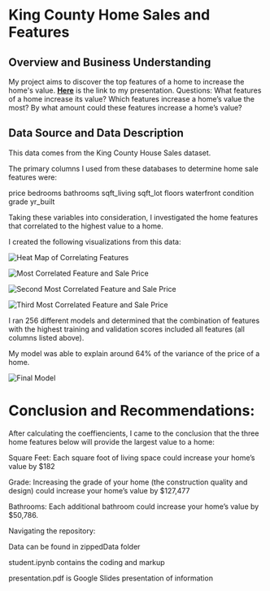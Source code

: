 # King County Home Sales and Features

## Overview and Business Understanding

My project aims to discover the top features of a home to increase the home's value. __[Here](https://docs.google.com/presentation/d/1FV6ToG1TDWpQn5oegywazw8A7p6ldPxW2a7nZ2b5VAs/edit?usp=sharing)__ is the link to my presentation.
Questions: What features of a home increase its value?  Which features increase a home’s value the most?  By what amount could these features increase a home’s value? 


## Data Source and Data Description

This data comes from the King County House Sales dataset.

The primary columns I used from these databases to determine home sale features were:

price bedrooms bathrooms sqft_living sqft_lot floors waterfront condition grade yr_built

Taking these variables into consideration, I investigated the home features that correlated to the highest value to a home. 

I created the following visualizations from this data:

![Heat Map of Correlating Features](https://user-images.githubusercontent.com/98120389/204942276-922886bd-ad47-4a93-9f44-9f48cab94e99.png)

![Most Correlated Feature and Sale Price](https://user-images.githubusercontent.com/98120389/204942423-8333c502-89dc-490b-91d0-07fc8598ee08.png)

![Second Most Correlated Feature and Sale Price](https://user-images.githubusercontent.com/98120389/204942461-6a6532ee-b765-4c91-af13-1ebd7861d9b6.png)

![Third Most Correlated Feature and Sale Price](https://user-images.githubusercontent.com/98120389/204942510-94596214-a02c-49d6-b3c8-468dedb05e98.png)

I ran 256 different models and determined that the combination of features with the highest training and validation scores included all features (all columns listed above).

My model was able to explain around 64% of the variance of the price of a home.

![Final Model](https://user-images.githubusercontent.com/98120389/205406935-c8ace9ba-92c2-4262-a53d-9dfefacc72a8.PNG)


# Conclusion and Recommendations:

After calculating the coeffiencients, I came to the conclusion that the three home features below will provide the largest value to a home:

Square Feet: Each square foot of living space could increase your home’s value by $182

Grade: Increasing the grade of your home (the construction quality and design) could increase your home’s value by $127,477

Bathrooms: Each additional bathroom could increase your home’s value by $50,786. 




Navigating the repository:

Data can be found in zippedData folder

student.ipynb contains the coding and markup

presentation.pdf is Google Slides presentation of information


